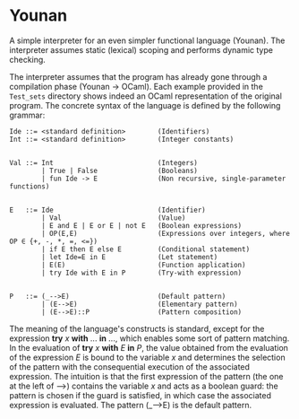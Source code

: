 # Younan
A simple interpreter for an even simpler functional language (Younan). The interpreter assumes static (lexical) scoping and performs dynamic type checking.

The interpreter assumes that the program has already gone through a compilation phase (Younan -> OCaml). Each example provided in the `Test_sets` directory shows indeed an OCaml representation of the original program. The concrete syntax of the language is defined by the following grammar:

```
Ide ::= <standard definition>        (Identifiers)
Int ::= <standard definition>        (Integer constants)


Val ::= Int                          (Integers)
        | True | False               (Booleans)
        | fun Ide -> E               (Non recursive, single-parameter functions)
        
        
E   ::= Ide                          (Identifier)
        | Val                        (Value)
        | E and E | E or E | not E   (Boolean expressions)
        | OP(E,E)                    (Expressions over integers, where OP ∈ {+, -, *, =, <=})
        | if E then E else E         (Conditional statement)        
        | let Ide=E in E             (Let statement)
        | E(E)                       (Function application)
        | try Ide with E in P        (Try-with expression)
        
        
P   ::= (_-->E)                      (Default pattern)
        | (E-->E)                    (Elementary pattern)
        | (E-->E)::P                 (Pattern composition)
```
The meaning of the language's constructs is standard, except for the expression __try__ *x* __with__ ... __in__ ..., which enables some sort of pattern matching. In the evaluation of __try__ *x* __with__ *E* __in__ *P*, the value obtained from the evaluation of the expression *E* is bound to the variable *x* and determines the selection of the pattern with the consequential execution of the associated expression. The intuition is that the first expression of the pattern (the one at the left of -->) contains the variable *x* and acts as a boolean guard: the pattern is chosen if the guard is satisfied, in which case the associated expression is evaluated. The pattern (\_-->E) is the default pattern. 
